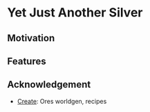 # Yet Just Another Silver

## Motivation

## Features

## Acknowledgement

- [Create](https://github.com/Fabricators-of-Create/Create/tree/mc1.20.1/fabric/dev): 
Ores worldgen, recipes